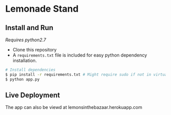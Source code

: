 Lemonade Stand
==============

Install and Run
---------------
*Requires python2.7*

* Clone this repository
* A `requirements.txt` file is included for easy python dependency installation.
    
```bash
# Install dependencies
$ pip install -r requirements.txt # Might require sudo if not in virtualenv
$ python app.py
```

Live Deployment
---------------
The app can also be viewd at lemonsinthebazaar.herokuapp.com
